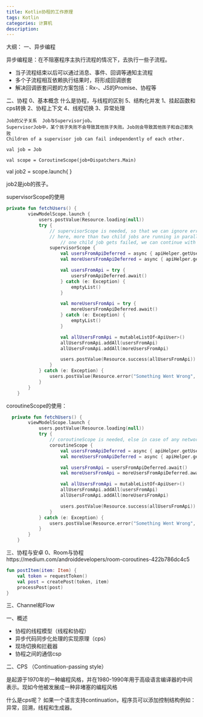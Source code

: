 ```yaml
---
title: Kotlin协程的工作原理
tags: Kotlin
categories: 计算机
description: 
---
```


大纲：
一、异步编程

异步编程是：在不阻塞程序主执行流程的情况下，去执行一些子流程。

+ 当子流程结束以后可以通过消息、事件、回调等通知主流程
+ 多个子流程相互依赖执行结果时，将形成回调嵌套
+ 解决回调嵌套问题的方案包括：Rx-、JS的Promise、协程等

二、协程
    0、基本概念
    什么是协程，与线程的区别
    5、结构化并发
    1、挂起函数和cps转换
    2、协程上下文
    4、线程切换
    3、异常处理
    
    Job的父子关系  Job与Supervisorjob。
    SupervisorJob中，某个孩子失败不会导致其他孩子失败。Job则会导致其他孩子和自己都失败
    Children of a supervisor job can fail independently of each other.
    
    val job = Job
    
    val scope = CoroutineScope(job+Dispatchers.Main)
    
   val job2 = scope.launch{
   }
   
  job2是job的孩子。


supervisorScope的使用
```kotlin
private fun fetchUsers() {
        viewModelScope.launch {
            users.postValue(Resource.loading(null))
            try {
                // supervisorScope is needed, so that we can ignore error and continue
                // here, more than two child jobs are running in parallel under a supervisor,
                    // one child job gets failed, we can continue with other.
                supervisorScope {
                    val usersFromApiDeferred = async { apiHelper.getUsersWithError() }
                    val moreUsersFromApiDeferred = async { apiHelper.getMoreUsers() }

                    val usersFromApi = try {
                        usersFromApiDeferred.await()
                    } catch (e: Exception) {
                        emptyList()
                    }

                    val moreUsersFromApi = try {
                        moreUsersFromApiDeferred.await()
                    } catch (e: Exception) {
                        emptyList()
                    }

                    val allUsersFromApi = mutableListOf<ApiUser>()
                    allUsersFromApi.addAll(usersFromApi)
                    allUsersFromApi.addAll(moreUsersFromApi)

                    users.postValue(Resource.success(allUsersFromApi))
                }
            } catch (e: Exception) {
                users.postValue(Resource.error("Something Went Wrong", null))
            }
        }
    }

```
coroutineScope的使用：
```kotlin
  private fun fetchUsers() {
        viewModelScope.launch {
            users.postValue(Resource.loading(null))
            try {
                // coroutineScope is needed, else in case of any network error, it will crash
                coroutineScope {
                    val usersFromApiDeferred = async { apiHelper.getUsers() }
                    val moreUsersFromApiDeferred = async { apiHelper.getMoreUsers() }

                    val usersFromApi = usersFromApiDeferred.await()
                    val moreUsersFromApi = moreUsersFromApiDeferred.await()

                    val allUsersFromApi = mutableListOf<ApiUser>()
                    allUsersFromApi.addAll(usersFromApi)
                    allUsersFromApi.addAll(moreUsersFromApi)

                    users.postValue(Resource.success(allUsersFromApi))
                }
            } catch (e: Exception) {
                users.postValue(Resource.error("Something Went Wrong", null))
            }
        }
    }
```

    
三、协程与安卓
    0、Room与协程https://medium.com/androiddevelopers/room-coroutines-422b786dc4c5
    
```kotlin
fun postItem(item: Item) {             
    val token = requestToken() 
    val post = createPost(token, item) 
    processPost(post) 
}
```    
 
    
三、Channel和Flow


一、概述

+ 协程的线程模型（线程和协程）
+ 异步代码同步化处理的实现原理（cps）
+ 现场切换和拦截器
+ 协程之间的通信csp


二、CPS （Continuation-passing style）

是起源于1970年的一种编程风格，并在1980-1990年用于高级语言编译器的中间表示。现如今他被发展成一种非堵塞的编程风格

什么是cps呢？
如果一个语言支持continuation，程序员可以添加控制结构例如：异常，回溯，线程和生成器。